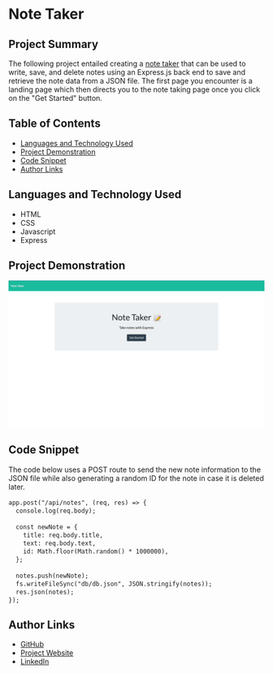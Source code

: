 # Note Taker

## Project Summary

The following project entailed creating a [note taker](https://pure-shelf-35145.herokuapp.com/) that can be used to write, save, and delete notes using an Express.js back end to save and retrieve the note data from a JSON file. The first page you encounter is a landing page which then directs you to the note taking page once you click on the "Get Started" button.

## Table of Contents

- [Languages and Technology Used](#languages-and-technology-used)
- [Project Demonstration](#project-demonstration)
- [Code Snippet](#code-snippet)
- [Author Links](#author-links)

## Languages and Technology Used

- HTML
- CSS
- Javascript
- Express

## Project Demonstration

![Project Gif](public/assets/images/project-demo.gif)

## Code Snippet

The code below uses a POST route to send the new note information to the JSON file while also generating a random ID for the note in case it is deleted later.

```
app.post("/api/notes", (req, res) => {
  console.log(req.body);

  const newNote = {
    title: req.body.title,
    text: req.body.text,
    id: Math.floor(Math.random() * 1000000),
  };

  notes.push(newNote);
  fs.writeFileSync("db/db.json", JSON.stringify(notes));
  res.json(notes);
});
```

## Author Links

- [GitHub](https://github.com/lilyannekot)
- [Project Website]()
- [LinkedIn](https://www.linkedin.com/in/lilykot/)

